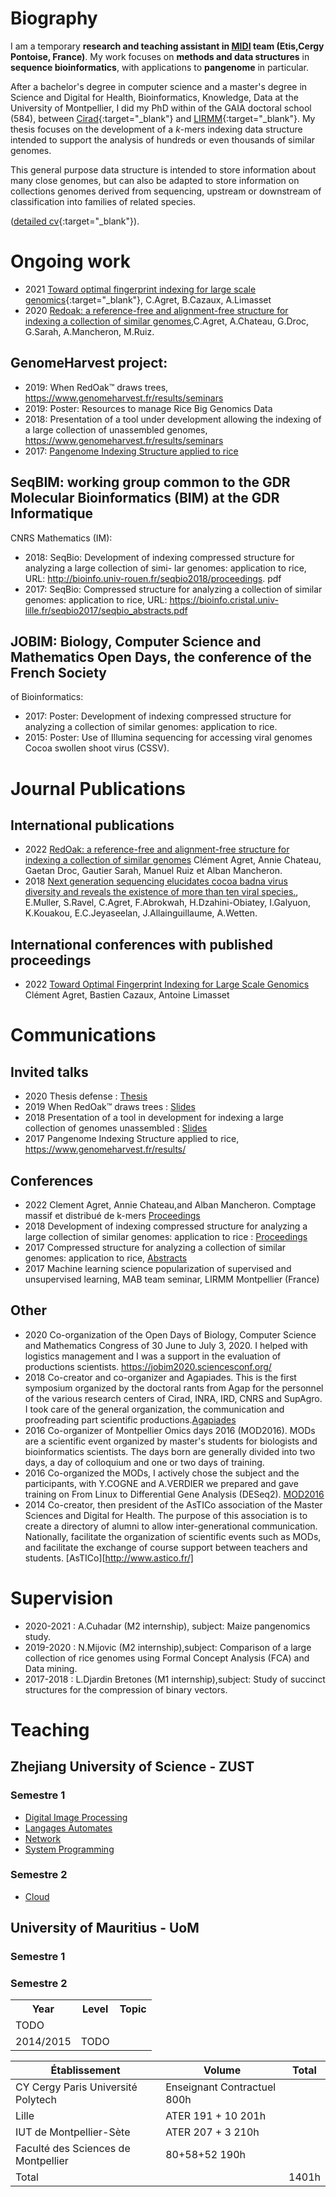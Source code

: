 # Biography
I am a temporary **research and teaching assistant in [MIDI](https://www.etis-lab.fr/la-recherche/equipe-midi/) team (Etis,Cergy Pontoise, France)**. 
My work focuses on **methods and data structures** in **sequence bioinformatics**, with applications to **pangenome** in particular.


After a bachelor's degree in computer science and a master's degree in Science and Digital for Health,
Bioinformatics, Knowledge, Data at the University of Montpellier, I did my PhD within
of the GAIA doctoral school (584), between [Cirad](https://www.cirad.fr/en/){:target="_blank"} and [LIRMM](https://www.lirmm.fr/){:target="_blank"}. My thesis focuses on the development of a
_k_-mers indexing data structure intended to support the analysis of hundreds or even thousands of similar genomes. 

This general purpose data structure is intended to store information about many close genomes, but can also be adapted to store information on collections
genomes derived from sequencing, upstream or downstream of classification into families of related species.

([detailed cv](cv.md){:target="_blank"}).

# Ongoing work
- 2021 [Toward optimal fingerprint indexing for large scale genomics](https://www.biorxiv.org/content/biorxiv/early/2021/11/05/2021.11.04.467355.full.pdf){:target="_blank"}, C.Agret, B.Cazaux, A.Limasset 
- 2020 [Redoak: a reference-free and alignment-free structure for indexing a collection of similar genomes](https://www.biorxiv.org/content/early/2020/12/21/2020.12.19.423583),C.Agret, A.Chateau, G.Droc, G.Sarah, A.Mancheron,  M.Ruiz.


## GenomeHarvest project:
- 2019:  When RedOak™ draws trees, https://www.genomeharvest.fr/results/seminars
- 2019: Poster: Resources to manage Rice Big Genomics Data
- 2018: Presentation of a tool under development allowing the indexing of a large collection of
unassembled genomes, https://www.genomeharvest.fr/results/seminars
- 2017: [Pangenome Indexing Structure applied to rice](https://www.genomeharvest.fr/results/seminars)


## SeqBIM: working group common to the GDR Molecular Bioinformatics (BIM) at the GDR Informatique
CNRS Mathematics (IM):
- 2018: SeqBio: Development of indexing compressed structure for analyzing a large collection of simi-
lar genomes: application to rice, URL: http://bioinfo.univ-rouen.fr/seqbio2018/proceedings.
pdf
- 2017: SeqBio: Compressed structure for analyzing a collection of similar genomes: application to rice,
URL: https://bioinfo.cristal.univ-lille.fr/seqbio2017/seqbio_abstracts.pdf


## JOBIM: Biology, Computer Science and Mathematics Open Days, the conference of the French Society
of Bioinformatics:
- 2017: Poster: Development of indexing compressed structure for analyzing a collection of similar
genomes: application to rice.
- 2015: Poster: Use of Illumina sequencing for accessing viral genomes Cocoa swollen shoot virus
(CSSV).


# Journal Publications
## International publications
- 2022  [RedOak: a reference-free and alignment-free structure for indexing a collection of similar genomes](https://doi.org/10.21105/)
Clément Agret, Annie Chateau, Gaetan Droc, Gautier Sarah, Manuel Ruiz et Alban Mancheron.
- 2018 [Next generation sequencing elucidates cocoa badna virus diversity and reveals the existence of more than ten viral species.](https://linkinghub.elsevier.com/retrieve/pii/S0168170217306743), E.Muller, S.Ravel, C.Agret, F.Abrokwah, H.Dzahini-Obiatey, I.Galyuon, K.Kouakou, E.C.Jeyaseelan,
J.Allainguillaume, A.Wetten.

## International conferences with published proceedings
- 2022 [ Toward Optimal Fingerprint Indexing for Large Scale Genomics](https://drops.dagstuhl.de/opus/volltexte/2022/17059/)
Clément Agret, Bastien Cazaux, Antoine Limasset

# Communications
## Invited talks
- 2020 Thesis defense : [Thesis](https://www.theses.fr/s190956)
- 2019 When RedOak™ draws trees : [Slides](https://www.genomeharvest.fr/results/seminars)
- 2018 Presentation of a tool in development for indexing a large collection of genomes unassembled :  [Slides](https://www.genomeharvest.fr/results/seminars)
- 2017 Pangenome Indexing Structure applied to rice, https://www.genomeharvest.fr/results/

## Conferences
- 2022 Clement Agret, Annie Chateau,and Alban Mancheron. Comptage massif et distribué de k-mers [Proceedings](https://jobim2022.sciencesconf.org/data/pages/JOBIM2022_proceedings_posters_demos.pdf)
- 2018 Development of indexing compressed structure for analyzing a large collection of similar genomes: application to rice : [Proceedings](http://bioinfo.univ-rouen.fr/seqbio2018/proceedings.pdf)
- 2017 Compressed structure for analyzing a collection of similar genomes: application to rice, [Abstracts](https://bioinfo.cristal.univ-lille.fr/seqbio2017/seqbio_abstracts.pdf)
- 2017 Machine learning science popularization of supervised and unsupervised learning, MAB team seminar, LIRMM Montpellier (France)


## Other
- 2020 Co-organization of the Open Days of Biology, Computer Science and Mathematics Congress of 30 June to July 3, 2020. I helped with logistics management and I was a support in the evaluation of productions
scientists. https://jobim2020.sciencesconf.org/
- 2018 Co-creator and co-organizer and Agapiades. This is the first symposium organized by the doctoral rants from Agap for the personnel of the various research centers of Cirad, INRA, IRD,
CNRS and SupAgro. I took care of the general organization, the communication and proofreading part scientific productions.[Agapiades](https://agapiades.sciencesconf.org/)
- 2016 Co-organizer of Montpellier Omics days 2016 (MOD2016). MODs are a scientific event organized by master's students for biologists and bioinformatics scientists. The days born are generally divided into two days, a day of colloquium and one or two days of training. 
- 2016 Co-organized the MODs, I actively chose the subject and the participants, with Y.COGNE and A.VERDIER we prepared and gave training on From Linux to Differential Gene Analysis (DESeq2). [MOD2016](https://mod2016.wordpress.com/)
- 2014 Co-creator, then president of the AsTICo association of the Master Sciences and Digital for Health. The purpose of this association is to create a directory of alumni to allow inter-generational communication. Nationally, facilitate the organization of scientific events such as MODs, and facilitate the exchange of course support between teachers and students. [AsTICo][http://www.astico.fr/]


# Supervision
- 2020-2021 : A.Cuhadar (M2 internship), subject: Maize pangenomics study.
- 2019-2020 : N.Mijovic (M2 internship),subject: Comparison of a large collection of rice genomes using Formal Concept Analysis (FCA) and Data mining.
- 2017-2018 : L.Djardin Bretones (M1 internship),subject: Study of succinct structures for the compression of binary vectors.


# Teaching
## Zhejiang University of Science - ZUST

### Semestre 1

- [Digital Image Processing](/ZUST/Semestre1/Digital_Image_Processing)
- [Langages Automates](/ZUST/Semestre1/Langages_Automates/Langages_Automates.md)
- [Network](/ZUST/Semestre1/Network)
- [System Programming](/ZUST/Semestre1/System_Programming)

### Semestre 2
- [Cloud](/ZUST/Semestre2/Cloud)

## University of Mauritius - UoM
### Semestre 1
### Semestre 2

<table>
  <tr>
    <th>Year</th><th>Level</th><th>Topic</th>
  </tr>
   <tr>
    <td>TODO</td>
  </tr>
   <tr>
    <td>2014/2015</td><td>TODO</td>
  </tr>
</table>
 

| Établissement                        | Volume                          | Total  |
|--------------------------------------|---------------------------------|--------|
| CY Cergy Paris Université Polytech   | Enseignant Contractuel 800h     |        |
| Lille                                | ATER 191 + 10 201h              |        |
| IUT de Montpellier-Sète              | ATER 207 + 3 210h               |        |
| Faculté des Sciences de Montpellier  | 80+58+52 190h                   |        |
| Total                                |                                 | 1401h  |

